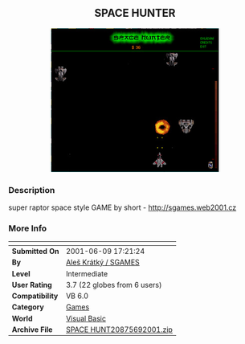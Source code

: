﻿<div align="center">

## SPACE HUNTER

<img src="PIC2001691135347786.JPG">
</div>

### Description

super raptor space style GAME by short - http://sgames.web2001.cz
 
### More Info
 


<span>             |<span>
---                |---
**Submitted On**   |2001-06-09 17:21:24
**By**             |[Aleš Krátký / SGAMES](https://github.com/Planet-Source-Code/PSCIndex/blob/master/ByAuthor/ale-kr-tk-sgames.md)
**Level**          |Intermediate
**User Rating**    |3.7 (22 globes from 6 users)
**Compatibility**  |VB 6\.0
**Category**       |[Games](https://github.com/Planet-Source-Code/PSCIndex/blob/master/ByCategory/games__1-38.md)
**World**          |[Visual Basic](https://github.com/Planet-Source-Code/PSCIndex/blob/master/ByWorld/visual-basic.md)
**Archive File**   |[SPACE HUNT20875692001\.zip](https://github.com/Planet-Source-Code/ale-kr-tk-sgames-space-hunter__1-23925/archive/master.zip)








